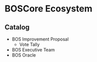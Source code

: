 # BOSCore Ecosystem

## Catalog

* BOS Improvement Proposal
  * Vote Tally
* BOS Executive Team
* BOS Oracle




